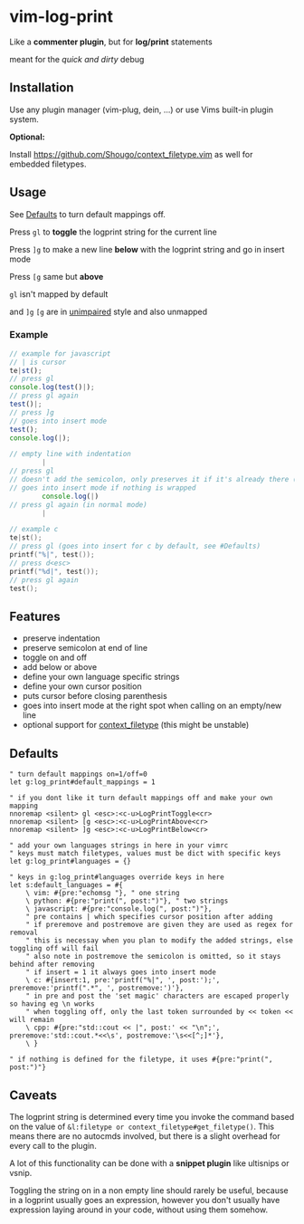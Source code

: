 # vim-log-print

Like a **commenter plugin**, but for **log/print** statements

meant for the *quick and dirty* debug

## Installation

Use any plugin manager (vim-plug, dein, ...) or use Vims built-in plugin system.

**Optional:**

Install https://github.com/Shougo/context_filetype.vim as well for embedded filetypes.

## Usage

See [Defaults](#Defaults) to turn default mappings off.

Press `gl` to **toggle** the logprint string for the current line

Press `]g` to make a new line **below** with the logprint string and go in insert mode

Press `[g` same but **above**

`gl` isn't mapped by default 

and `]g` `[g` are in [unimpaired](https://github.com/tpope/vim-unimpaired) style and also unmapped

### Example
```javascript
// example for javascript
// | is cursor
te|st();
// press gl
console.log(test()|);
// press gl again
test()|;
// press ]g
// goes into insert mode
test();
console.log(|);

// empty line with indentation
		|
// press gl
// doesn't add the semicolon, only preserves it if it's already there (you can change this)
// goes into insert mode if nothing is wrapped
		console.log(|)
// press gl again (in normal mode)
		|
```
```c
// example c
te|st();
// press gl (goes into insert for c by default, see #Defaults)
printf("%|", test());
// press d<esc>
printf("%d|", test());
// press gl again
test();
```

## Features

* preserve indentation
* preserve semicolon at end of line
* toggle on and off
* add below or above
* define your own language specific strings
* define your own cursor position
* puts cursor before closing parenthesis
* goes into insert mode at the right spot when calling on an empty/new line
* optional support for [context_filetype](https://github.com/Shougo/context_filetype.vim) (this might be unstable)
		

## Defaults

```vim
" turn default mappings on=1/off=0
let g:log_print#default_mappings = 1

" if you dont like it turn default mappings off and make your own mapping
nnoremap <silent> gl <esc>:<c-u>LogPrintToggle<cr>
nnoremap <silent> [g <esc>:<c-u>LogPrintAbove<cr>
nnoremap <silent> ]g <esc>:<c-u>LogPrintBelow<cr>

" add your own languages strings in here in your vimrc
" keys must match filetypes, values must be dict with specific keys
let g:log_print#languages = {}

" keys in g:log_print#languages override keys in here
let s:default_languages = #{
	\ vim: #{pre:"echomsg "}, " one string
	\ python: #{pre:"print(", post:")"}, " two strings
	\ javascript: #{pre:"console.log(", post:")"},			
	" pre contains | which specifies cursor position after adding
	" if preremove and postremove are given they are used as regex for removal
	" this is necessay when you plan to modify the added strings, else toggling off will fail
	" also note in postremove the semicolon is omitted, so it stays behind after removing
	" if insert = 1 it always goes into insert mode
	\ c: #{insert:1, pre:'printf("%|", ', post:');', preremove:'printf(".*", ', postremove:')'},
	" in pre and post the 'set magic' characters are escaped properly so having eg \n works
	" when toggling off, only the last token surrounded by << token << will remain
	\ cpp: #{pre:"std::cout << |", post:' << "\n";', preremove:'std::cout.*<<\s', postremove:'\s<<[^;]*'},
	\ }

" if nothing is defined for the filetype, it uses #{pre:"print(", post:")"}
```

## Caveats

The logprint string is determined every time you invoke the command based on 
the value of `&l:filetype or context_filetype#get_filetype()`. 
This means there are no autocmds involved, but there is a slight overhead
for every call to the plugin.

A lot of this functionality can be done with a **snippet plugin** 
like ultisnips or vsnip.

Toggling the string on in a non empty line should rarely be useful, because in a logprint
usually goes an expression, however you don't usually have expression laying 
around in your code, without using them somehow.
